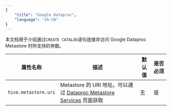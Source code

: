 ```yaml
---
{
    "title": "Google Dataproc",
    "language": "zh-CN"
}
---
```


本文档用于介绍通过`CREATE CATALOG`语句连接并访问 Google Dataproc Metastore 时所支持的参数。

| 属性名称               | 描述                                                                                                              | 默认值 | 是否必须 |
| ------------------ | --------------------------------------------------------------------------------------------------------------- | --- | ---- |
| `hive.metastore.uri` | Metastore 的 URI 地址。可以通过 [Dataproc Metastore Services](https://console.cloud.google.com/dataproc/metastore) 页面获取 | 无   | 是    |

